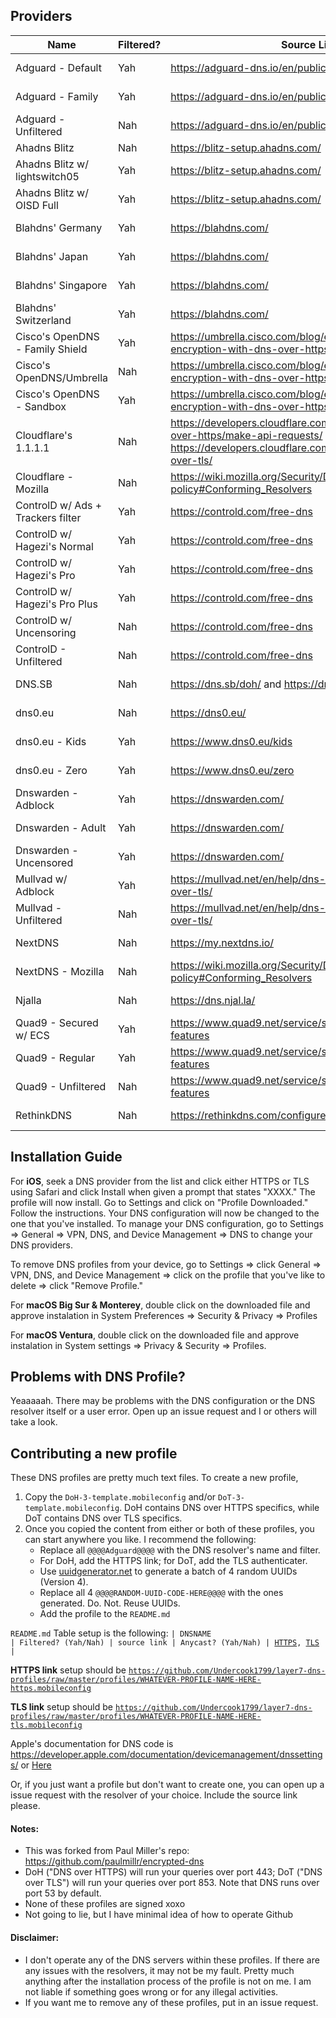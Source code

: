 ## Providers

| Name                              | Filtered? | Source Link                                                                                                                                                   | Anycast? | Install                                                                                                                                                                                                                                                  |
| --------------------------------- | --------- | ------------------------------------------------------------------------------------------------------------------------------------------------------------- | -------- | -------------------------------------------------------------------------------------------------------------------------------------------------------------------------------------------------------------------------------------------------------- |
| Adguard - Default                 | Yah       | https://adguard-dns.io/en/public-dns.html                                                                                                                     | Yah      | [HTTPS](https://github.com/Undercook1799/layer7-dns-profiles/raw/master/profiles/adguard-default-https.mobileconfig), [TLS](https://github.com/Undercook1799/layer7-dns-profiles/raw/master/profiles/adguard-default-tls.mobileconfig)                   |
| Adguard - Family                  | Yah       | https://adguard-dns.io/en/public-dns.html                                                                                                                     | Yah      | [HTTPS](https://github.com/Undercook1799/layer7-dns-profiles/raw/master/profiles/adguard-family-https.mobileconfig), [TLS](https://github.com/Undercook1799/layer7-dns-profiles/raw/master/profiles/adguard-family-tls.mobileconfig)                     |
| Adguard - Unfiltered              | Nah       | https://adguard-dns.io/en/public-dns.html                                                                                                                     | Yah      | [HTTPS](https://github.com/Undercook1799/layer7-dns-profiles/raw/master/profiles/adguard-nonfiltering-https.mobileconfig), [TLS](https://github.com/Undercook1799/layer7-dns-profiles/raw/master/profiles/adguard-nonfiltering-tls.mobileconfig)         |
| Ahadns Blitz                      | Nah       | https://blitz-setup.ahadns.com/                                                                                                                               | Yah      | [HTTPS](https://github.com/Undercook1799/layer7-dns-profiles/raw/master/profiles/ahadns-blitz-https.mobileconfig)                                                                                                                                        |
| Ahadns Blitz w/ lightswitch05     | Yah       | https://blitz-setup.ahadns.com/                                                                                                                               | Yah      | [HTTPS](https://github.com/Undercook1799/layer7-dns-profiles/raw/master/profiles/ahadns-blitz-lightswitch05.mobileconfig)                                                                                                                                |
| Ahadns Blitz w/ OISD Full         | Yah       | https://blitz-setup.ahadns.com/                                                                                                                               | Yah      | [HTTPS](https://github.com/Undercook1799/layer7-dns-profiles/raw/master/profiles/ahadns-blitz-oisdfull-https.mobileconfig)                                                                                                                               |
| Blahdns' Germany                  | Yah       | https://blahdns.com/                                                                                                                                          | Nah      | [HTTPS](https://github.com/Undercook1799/layer7-dns-profiles/raw/master/profiles/blahdns-germany-https.mobileconfig), [TLS](https://github.com/Undercook1799/layer7-dns-profiles/raw/master/profiles/blahdns-germany-tls.mobileconfig)                   |
| Blahdns' Japan                    | Yah       | https://blahdns.com/                                                                                                                                          | Nah      | [HTTPS](https://github.com/Undercook1799/layer7-dns-profiles/raw/master/profiles/blahdns-japan-https.mobileconfig), [TLS](https://github.com/Undercook1799/layer7-dns-profiles/raw/master/profiles/blahdns-japan-tls.mobileconfig)                       |
| Blahdns' Singapore                | Yah       | https://blahdns.com/                                                                                                                                          | Nah      | [HTTPS](https://github.com/Undercook1799/layer7-dns-profiles/raw/master/profiles/blahdns-singapore-https.mobileconfig), [TLS](https://github.com/Undercook1799/layer7-dns-profiles/raw/master/profiles/blahdns-singapore-tls.mobileconfig)               |
| Blahdns' Switzerland              | Yah       | https://blahdns.com/                                                                                                                                          | Nah      | [HTTPS](https://github.com/Undercook1799/layer7-dns-profiles/raw/master/profiles/blahdns-switzerland-https.mobileconfig), [TLS](https://github.com/Undercook1799/layer7-dns-profiles/raw/master/profiles/blahdns-switzerland-tls.mobileconfig)           |
| Cisco's OpenDNS - Family Shield   | Yah       | https://umbrella.cisco.com/blog/enhancing-support-dns-encryption-with-dns-over-https                                                                          | Yah      | [HTTPS](https://github.com/Undercook1799/layer7-dns-profiles/raw/master/profiles/cisco-opendns-familyshield-https.mobileconfig)                                                                                                                          |
| Cisco's OpenDNS/Umbrella          | Nah       | https://umbrella.cisco.com/blog/enhancing-support-dns-encryption-with-dns-over-https                                                                          | Yah      | [HTTPS](https://github.com/Undercook1799/layer7-dns-profiles/raw/master/profiles/cisco-opendns-https.mobileconfig)                                                                                                                                       |
| Cisco's OpenDNS - Sandbox         | Yah       | https://umbrella.cisco.com/blog/enhancing-support-dns-encryption-with-dns-over-https                                                                          | Yah      | [HTTPS](https://github.com/Undercook1799/layer7-dns-profiles/raw/master/profiles/cisco-opendns-sandbox-https.mobileconfig)                                                                                                                               |
| Cloudflare's 1.1.1.1              | Nah       | https://developers.cloudflare.com/1.1.1.1/encryption/dns-over-https/make-api-requests/ and https://developers.cloudflare.com/1.1.1.1/encryption/dns-over-tls/ | Yah      | [HTTPS](https://github.com/Undercook1799/layer7-dns-profiles/raw/master/profiles/cloudflare-1.1.1.1-https.mobileconfig), [TLS](https://github.com/Undercook1799/layer7-dns-profiles/raw/master/profiles/cloudflare-1.1.1.1-tls.mobileconfig)             |
| Cloudflare - Mozilla              | Nah       | https://wiki.mozilla.org/Security/DOH-resolver-policy#Conforming_Resolvers                                                                                    | Yah      | [HTTPS](https://github.com/Undercook1799/layer7-dns-profiles/raw/master/profiles/cloudflare-mozilla-https.mobileconfig)                                                                                                                                  |
| ControlD w/ Ads + Trackers filter | Yah       | https://controld.com/free-dns                                                                                                                                 | Yah      | [HTTPS](https://github.com/Undercook1799/layer7-dns-profiles/raw/master/profiles/controld-ads+trackers-https.mobileconfig), [TLS](https://github.com/Undercook1799/layer7-dns-profiles/raw/master/profiles/controld-ads+trackers-tls.mobileconfig)       |
| ControlD w/ Hagezi's Normal       | Yah       | https://controld.com/free-dns                                                                                                                                 | Yah      | [HTTPS](https://github.com/Undercook1799/layer7-dns-profiles/raw/master/profiles/controld-hagezi-normal-https.mobileconfig), [TLS](https://github.com/Undercook1799/layer7-dns-profiles/raw/master/profiles/controld-hagezi-normal-tls.mobileconfig)     |
| ControlD w/ Hagezi's Pro          | Yah       | https://controld.com/free-dns                                                                                                                                 | Yah      | [HTTPS](https://github.com/Undercook1799/layer7-dns-profiles/raw/master/profiles/controld-hagezi-pro-https.mobileconfig), [TLS](https://github.com/Undercook1799/layer7-dns-profiles/raw/master/profiles/controld-hagezi-pro-tls.mobileconfig)           |
| ControlD w/ Hagezi's Pro Plus     | Yah       | https://controld.com/free-dns                                                                                                                                 | Yah      | [HTTPS](https://github.com/Undercook1799/layer7-dns-profiles/raw/master/profiles/controld-hagezi-pro-plus-https.mobileconfig), [TLS](https://github.com/Undercook1799/layer7-dns-profiles/raw/master/profiles/controld-hagezi-pro-plus-tls.mobileconfig) |
| ControlD w/ Uncensoring           | Nah       | https://controld.com/free-dns                                                                                                                                 | Yah      | [HTTPS](https://github.com/Undercook1799/layer7-dns-profiles/raw/master/profiles/controld-uncensored-https.mobileconfig), [TLS](https://github.com/Undercook1799/layer7-dns-profiles/raw/master/profiles/controld-uncensored-tls.mobileconfig)           |
| ControlD - Unfiltered             | Nah       | https://controld.com/free-dns                                                                                                                                 | Yah      | [HTTPS](https://github.com/Undercook1799/layer7-dns-profiles/raw/master/profiles/controld-unfiltered-https.mobileconfig), [TLS](https://github.com/Undercook1799/layer7-dns-profiles/raw/master/profiles/controld-unfiltered-tls.mobileconfig)           |
| DNS.SB                            | Nah       | https://dns.sb/doh/ and https://dns.sb/dot/                                                                                                                   | Yah      | [HTTPS](https://github.com/Undercook1799/layer7-dns-profiles/raw/master/profiles/dns.sb-https.mobileconfig), [TLS](https://github.com/Undercook1799/layer7-dns-profiles/raw/master/profiles/dns.sb-tls.mobileconfig)                                     |
| dns0.eu                           | Nah       | https://dns0.eu/                                                                                                                                              | Yah      | [HTTPS](https://github.com/Undercook1799/layer7-dns-profiles/raw/master/profiles/dns0.eu-https.mobileconfig), [TLS](https://github.com/Undercook1799/layer7-dns-profiles/raw/master/profiles/dns0.eu-tls.mobileconfig)                                   |
| dns0.eu - Kids                    | Yah       | https://www.dns0.eu/kids                                                                                                                                      | Yah      | [HTTPS](https://github.com/Undercook1799/layer7-dns-profiles/raw/master/profiles/dns0.eu-kids-https.mobileconfig), [TLS](https://github.com/Undercook1799/layer7-dns-profiles/raw/master/profiles/dns0.eu-kids-tls.mobileconfig)                         |
| dns0.eu - Zero                    | Yah       | https://www.dns0.eu/zero                                                                                                                                      | Yah      | [HTTPS](https://github.com/Undercook1799/layer7-dns-profiles/raw/master/profiles/dns0.eu-zero-https.mobileconfig), [TLS](https://github.com/Undercook1799/layer7-dns-profiles/raw/master/profiles/dns0.eu-zero-tls.mobileconfig)                         |
| Dnswarden - Adblock | Yah | https://dnswarden.com/ | Yah | [HTTPS](https://github.com/Undercook1799/layer7-dns-profiles/raw/master/profiles/dnswarden-adblock-https.mobileconfig), [TLS](https://github.com/Undercook1799/layer7-dns-profiles/raw/master/profiles/dnswarden-adblock-tls.mobileconfig) |
| Dnswarden - Adult | Yah | https://dnswarden.com/ | Yah | [HTTPS](https://github.com/Undercook1799/layer7-dns-profiles/raw/master/profiles/dnswarden-adult-https.mobileconfig), [TLS](https://github.com/Undercook1799/layer7-dns-profiles/raw/master/profiles/dnswarden-adult-tls.mobileconfig) |
| Dnswarden - Uncensored | Yah | https://dnswarden.com/ | Yah | [HTTPS](https://github.com/Undercook1799/layer7-dns-profiles/raw/master/profiles/dnswarden-uncensored-https.mobileconfig), [TLS](https://github.com/Undercook1799/layer7-dns-profiles/raw/master/profiles/dnswarden-uncensored-tls.mobileconfig) |
| Mullvad w/ Adblock                | Yah       | https://mullvad.net/en/help/dns-over-https-and-dns-over-tls/                                                                                                  | Yah      | [HTTPS](https://github.com/Undercook1799/layer7-dns-profiles/raw/master/profiles/mullvad-adblock-https.mobileconfig), [TLS](https://github.com/Undercook1799/layer7-dns-profiles/raw/master/profiles/mullvad-adblock-tls.mobileconfig)                   |
| Mullvad - Unfiltered              | Nah       | https://mullvad.net/en/help/dns-over-https-and-dns-over-tls/                                                                                                  | Yah      | [HTTPS](https://github.com/Undercook1799/layer7-dns-profiles/raw/master/profiles/mullvad-unfiltered-https.mobileconfig), [TLS](https://github.com/Undercook1799/layer7-dns-profiles/raw/master/profiles/mullvad-unfiltered-tls.mobileconfig)             |
| NextDNS                           | Nah       | https://my.nextdns.io/                                                                                                                                        | Yah      | [HTTPS](https://github.com/Undercook1799/layer7-dns-profiles/raw/master/profiles/nextdns-https.mobileconfig), [TLS](https://github.com/Undercook1799/layer7-dns-profiles/raw/master/profiles/nextdns-tls.mobileconfig)                                   |
| NextDNS - Mozilla                 | Nah       | https://wiki.mozilla.org/Security/DOH-resolver-policy#Conforming_Resolvers                                                                                    | Yah      | [HTTPS](https://github.com/Undercook1799/layer7-dns-profiles/raw/master/profiles/nextdns-mozilla-https.mobileconfig)                                                                                                                                     |
| Njalla                            | Nah       | https://dns.njal.la/                                                                                                                                          | Nah      | [HTTPS](https://github.com/Undercook1799/layer7-dns-profiles/raw/master/profiles/njalla-https.mobileconfig), [TLS](https://github.com/Undercook1799/layer7-dns-profiles/raw/master/profiles/njalla-tls.mobileconfig)                                     |
| Quad9 - Secured w/ ECS            | Yah       | https://www.quad9.net/service/service-addresses-and-features                                                                                                  | Yah      | [HTTPS](https://github.com/Undercook1799/layer7-dns-profiles/raw/master/profiles/quad9-ecs-https.mobileconfig), [TLS](https://github.com/Undercook1799/layer7-dns-profiles/raw/master/profiles/quad9-ecs-tls.mobileconfig)                               |
| Quad9 - Regular                   | Yah       | https://www.quad9.net/service/service-addresses-and-features                                                                                                  | Yah      | [HTTPS](https://github.com/Undercook1799/layer7-dns-profiles/raw/master/profiles/quad9-https.mobileconfig), [TLS](https://github.com/Undercook1799/layer7-dns-profiles/raw/master/profiles/quad9-tls.mobileconfig)                                       |
| Quad9 - Unfiltered                | Nah       | https://www.quad9.net/service/service-addresses-and-features                                                                                                  | Yah      | [HTTPS](https://github.com/Undercook1799/layer7-dns-profiles/raw/master/profiles/quad9-unfiltered-https.mobileconfig), [TLS](https://github.com/Undercook1799/layer7-dns-profiles/raw/master/profiles/quad9-unfiltered-tls.mobileconfig)                 |
| RethinkDNS                        | Nah       | https://rethinkdns.com/configure                                                                                                                              | Yah      | [HTTPS](https://github.com/Undercook1799/layer7-dns-profiles/raw/master/profiles/rethinkdns-https.mobileconfig), [TLS](https://github.com/Undercook1799/layer7-dns-profiles/raw/master/profiles/rethinkdns-tls.mobileconfig)                             |

## Installation Guide

For **iOS**, seek a DNS provider from the list and click either HTTPS or TLS using Safari and click Install when given a prompt that states "XXXX." The profile will now install. Go to Settings and click on "Profile Downloaded." Follow the instructions. Your DNS configuration will now be changed to the one that you've installed. To manage your DNS configuration, go to Settings => General => VPN, DNS, and Device Management => DNS to change your DNS providers.

To remove DNS profiles from your device, go to Settings => click General => VPN, DNS, and Device Management => click on the profile that you've like to delete => click "Remove Profile."

For **macOS Big Sur & Monterey**, double click on the downloaded file and approve instalation in System Preferences => Security & Privacy => Profiles

For **macOS Ventura**, double click on the downloaded file and approve instalation in System settings => Privacy & Security => Profiles.

## Problems with DNS Profile?

Yeaaaaah. There may be problems with the DNS configuration or the DNS resolver itself or a user error. Open up an issue request and I or others will take a look.

## Contributing a new profile

These DNS profiles are pretty much text files. To create a new profile, 
1. Copy the <code>DoH-3-template.mobileconfig</code> and/or <code>DoT-3-template.mobileconfig</code>. DoH contains DNS over HTTPS specifics, while DoT contains DNS over TLS specifics. 
2. Once you copied the content from either or both of these profiles, you can start anywhere you like. I recommend the following:
    - Replace all <code>@@@@Adguard@@@@</code> with the DNS resolver's name and filter.
    - For DoH, add the HTTPS link; for DoT, add the TLS authenticater. 
    - Use [uuidgenerator.net](https://www.uuidgenerator.net/) to generate a batch of 4 random UUIDs (Version 4). 
    - Replace all 4 <code>@@@@RANDOM-UUID-CODE-HERE@@@@</code> with the ones generated. Do. Not. Reuse UUIDs.
    - Add the profile to the <code>README.md</code>

<code>README.md</code> Table setup is the following:
<code>| DNSNAME | Filtered? (Yah/Nah) | source link | Anycast? (Yah/Nah) | [HTTPS](HTTPSLink), [TLS](TLSLink) |</code>

**HTTPS link** setup should be <code>https://github.com/Undercook1799/layer7-dns-profiles/raw/master/profiles/WHATEVER-PROFILE-NAME-HERE-https.mobileconfig</code>

**TLS link** setup should be <code>https://github.com/Undercook1799/layer7-dns-profiles/raw/master/profiles/WHATEVER-PROFILE-NAME-HERE-tls.mobileconfig</code>

Apple's documentation for DNS code is https://developer.apple.com/documentation/devicemanagement/dnssettings/ or [Here](https://developer.apple.com/documentation/devicemanagement/dnssettings/)

Or, if you just want a profile but don't want to create one, you can open up a issue request with the resolver of your choice. Include the source link please.


#### Notes:

- This was forked from Paul Miller's repo: https://github.com/paulmillr/encrypted-dns
- DoH ("DNS over HTTPS) will run your queries over port 443; DoT ("DNS over TLS") will run your queries over port 853. Note that DNS runs over port 53 by default.
- None of these profiles are signed xoxo
- Not going to lie, but I have minimal idea of how to operate Github

#### Disclaimer:

- I don't operate any of the DNS servers within these profiles. If there are any issues with the resolvers, it may not be my fault. Pretty much anything after the installation process of the profile is not on me. I am not liable if something goes wrong or for any illegal activities.
- If you want me to remove any of these profiles, put in an issue request.
